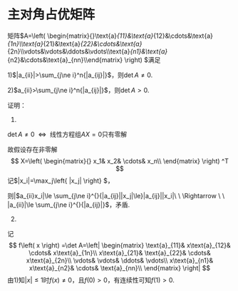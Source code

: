 # 主对角占优矩阵

矩阵$A=\left( \begin{matrix}{}\text{a}_{11}&\text{a}_{12}&\cdots&\text{a}_{1n}\\\text{a}_{21}&\text{a}_{22}&\cdots&\text{a}_{2n}\\\vdots&\vdots&\ddots&\vdots\\\text{a}_{n1}&\text{a}_{n2}&\cdots&\text{a}_{nn}\\\end{matrix} \right) $满足

1)$|a_{ii}|>\sum_{j\ne i}^n{|a_{ij}|}$，则$\det A\ne0$.

2)$a_{ii}>\sum_{j\ne i}^n{|a_{ij}|}$，则$\det A>0$.

证明：

1)

$\det A\ne 0\ \ \Longleftrightarrow \ \ \text{线性方程组}AX=0\text{只有零解}$

故假设存在非零解
$$
X=\left( \begin{matrix}{}
	x_1&		x_2&		\cdots&		x_n\\
\end{matrix} \right) ^T
$$
记$|x_i|=\max_j\left\{ |x_j| \right\} $，

则|$a_{ii}x_i|\le \sum_{j\ne i}^{}{|a_{ij}||x_j|\le}|a_{ij}||x_i|\ \ \Rightarrow \ \ |a_{ii}|\le \sum_{j\ne i}^{}{|a_{ij}|}$，矛盾.

2)

记
$$
f\left( x \right) =\det A=\left| \begin{matrix}
	\text{a}_{11}&		x\text{a}_{12}&		\cdots&		x\text{a}_{1n}\\
	x\text{a}_{21}&		\text{a}_{22}&		\cdots&		x\text{a}_{2n}\\
	\vdots&		\vdots&		\ddots&		\vdots\\
	x\text{a}_{n1}&		x\text{a}_{n2}&		\cdots&		\text{a}_{nn}\\
\end{matrix} \right|
$$
由1)知$|x|\le1$时$f(x)\ne0$，且$f(0)>0$，有连续性可知$f(1)>0$.





